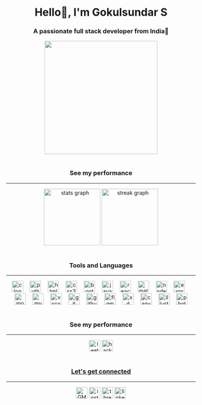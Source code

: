 

<h1 align="center">Hello👋, I'm Gokulsundar S</h1>
<h3 align="center">A passionate full stack developer from India🚀</h3>

<div align="center">
  <img height="300" src="https://camo.githubusercontent.com/59e01572a86734010458d6fb25c2cf8d8dfafab3331af80215e8af07c150192a/68747470733a2f2f63646e2e73616e6974792e696f2f696d616765732f6f726467696b77652f70726f64756374696f6e2f613833306335313832383532653335626364306463303762393031323266303765636431356634382d373030783532352e6769663f773d37303026683d353235266175746f3d666f726d6174"  />
</div><br/>

<h3 align="center">See my performance</h3>

---

<div align="center">
  <img src="https://github-readme-stats.vercel.app/api?username=gokulsundar-s&hide_title=true&hide_rank=false&show_icons=true&include_all_commits=true&count_private=true&disable_animations=false&theme=nord&locale=en&hide_border=false" height="150" alt="stats graph"  />
  <img src="https://streak-stats.demolab.com?user=gokulsundar-s&locale=en&mode=daily&theme=nord&hide_border=false&border_radius=5&date_format=j%20M%5B%20Y%5D" height="150" alt="streak graph"  />
</div><br/>

<h3 align="center">Tools and Languages</h3>

---

<div align="center">
  <img src="https://img.shields.io/badge/C-A8B9CC?logo=c&logoColor=black&style=for-the-badge" height="30" alt="c logo"  />
  <img width="10" />
  <img src="https://img.shields.io/badge/Python-3776AB?logo=python&logoColor=white&style=for-the-badge" height="30" alt="python logo"  />
  <img width="10" />
  <img src="https://img.shields.io/badge/HTML5-E34F26?logo=html5&logoColor=white&style=for-the-badge" height="30" alt="html5 logo"  />
  <img width="10" />
  <img src="https://img.shields.io/badge/CSS3-1572B6?logo=css3&logoColor=white&style=for-the-badge" height="30" alt="css3 logo"  />
  <img width="10" />
  <img src="https://img.shields.io/badge/Bootstrap-7952B3?logo=bootstrap&logoColor=white&style=for-the-badge" height="30" alt="bootstrap logo"  />
  <img width="10" />
  <img src="https://img.shields.io/badge/JavaScript-F7DF1E?logo=javascript&logoColor=black&style=for-the-badge" height="30" alt="javascript logo"  />
  <img width="10" />
  <img src="https://img.shields.io/badge/React-61DAFB?logo=react&logoColor=black&style=for-the-badge" height="30" alt="react logo"  />
  <img width="10" />
  <img src="https://img.shields.io/badge/MUI-007FFF?logo=mui&logoColor=white&style=for-the-badge" height="30" alt="materialui logo"  />
  <img width="10" />
  <img src="https://img.shields.io/badge/Node.js-339933?logo=nodedotjs&logoColor=white&style=for-the-badge" height="30" alt="nodejs logo"  />
  <img width="10" />
  <img src="https://img.shields.io/badge/Express-000000?logo=express&logoColor=white&style=for-the-badge" height="30" alt="express logo"  />
  <img width="10" />
  <img src="https://img.shields.io/badge/MongoDB-47A248?logo=mongodb&logoColor=white&style=for-the-badge" height="30" alt="mongodb logo"  />
  <img width="10" />
  <img src="https://img.shields.io/badge/MySQL-4479A1?logo=mysql&logoColor=white&style=for-the-badge" height="30" alt="mysql logo"  />
  <img width="10" />
  <img src="https://img.shields.io/badge/Visual Studio Code-007ACC?logo=visualstudiocode&logoColor=white&style=for-the-badge" height="30" alt="vscode logo"  />
  <img width="10" />
  <img src="https://img.shields.io/badge/Git-F05032?logo=git&logoColor=white&style=for-the-badge" height="30" alt="git logo"  />
  <img width="10" />
  <img src="https://img.shields.io/badge/GitHub-181717?logo=github&logoColor=white&style=for-the-badge" height="30" alt="github logo"  />
  <img width="10" />
  <img src="https://img.shields.io/badge/Figma-F24E1E?logo=figma&logoColor=white&style=for-the-badge" height="30" alt="figma logo"  />
  <img width="10" />
  <img src="https://img.shields.io/badge/Adobe XD-FF61F6?logo=adobexd&logoColor=black&style=for-the-badge" height="30" alt="xd logo"  />
  <img width="10" />
  <img src="https://img.shields.io/badge/Canva-00C4CC?logo=canva&logoColor=black&style=for-the-badge" height="30" alt="canva logo"  />
  <img width="10" />
  <img src="https://img.shields.io/badge/Adobe Illustrator-FF9A00?logo=adobeillustrator&logoColor=black&style=for-the-badge" height="30" alt="illustrator logo"  />
  <img width="10" />
  <img src="https://img.shields.io/badge/Adobe Photoshop-31A8FF?logo=adobephotoshop&logoColor=black&style=for-the-badge" height="30" alt="photoshop logo"  />
</div><br/>

<h3 align="center">See my performance</h3>

---

<div align="center">
<a href="https://www.leetcode.com/gokulsundar_s" target="_blank"><img src="https://img.shields.io/badge/LeetCode-000000?style=for-the-badge&logo=LeetCode&logoColor=#d16c06" height="30" alt="leetcode logo"/></a> 
<a href="https://www.hackerrank.com/profile/Gokulsundar" target="_blank"><img src="https://img.shields.io/badge/-Hackerrank-2EC866?style=for-the-badge&logo=HackerRank&logoColor=white)" height="30" alt="hackerrank logo"/>
</div><br/>

<h3 align="center">Let's get connected</h3>

---

<div align="center">
<a href=mailto:gokulsundars.cse@gmail.com target="_blank"><img src="https://img.shields.io/badge/Gmail-D14836?style=for-the-badge&logo=gmail&logoColor=white" alt="GMail" height="30" /></a>
<a href="https://www.instagram.com/sgs_gokul/" target="_blank"><img src="https://img.shields.io/badge/Instagram-E4405F?logo=instagram&logoColor=white&style=for-the-badge" height="30" alt="instagram logo"  /></a>
<a href="https://www.threads.net/@sgs_gokul" target="_blank"><img src="https://img.shields.io/badge/Threads-000000?style=for-the-badge&logo=Threads&logoColor=white" height="30" alt="threads logo"  /></a>
<a href="https://www.linkedin.com/in/gokulsundar-s/" target="_blank"><img src="https://img.shields.io/badge/LinkedIn-0A66C2?logo=linkedin&logoColor=white&style=for-the-badge" height="30" alt="linkedin logo" /></a>

</div>
